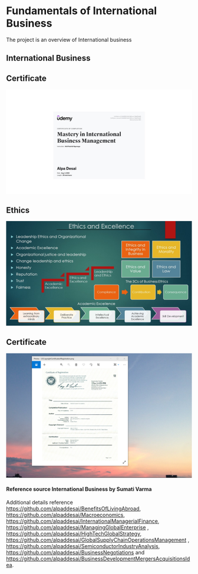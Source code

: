 # Fundamentals of International Business

The project is an overview of International business 

## International Business

## Certificate
![image](project.jpg)

## Ethics
![image](Ethics.jpg)

## Certificate
![imaged](USCopyrightCertificate.png)

#### Reference source International Business by Sumati Varma

Additional details reference https://github.com/alpaddesai/BenefitsOfLivingAbroad, https://github.com/alpaddesai/Macroeconomics, https://github.com/alpaddesai/InternationalManagerialFinance,  https://github.com/alpaddesai/ManagingGlobalEnterprise , https://github.com/alpaddesai/HighTechGlobalStrategy, https://github.com/alpaddesai/GlobalSupplyChainOperationsManagement , https://github.com/alpaddesai/SemiconductorIndustryAnalysis, https://github.com/alpaddesai/BusinessNegotiations and https://github.com/alpaddesai/BusinessDevelopmentMergersAcquisitionsIdea.
